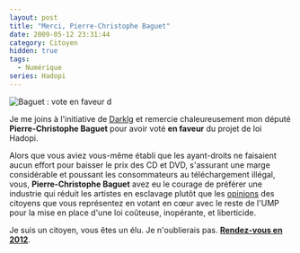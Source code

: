 ```yaml
---
layout: post
title: "Merci, Pierre-Christophe Baguet"
date: 2009-05-12 23:31:44
category: Citoyen
hidden: true
tags:
  - Numérique
series: Hadopi
---
```


![Baguet&nbsp;: vote en faveur d](/images/)

Je me joins à l'initiative de [Darklg](//darklg.me/2009/05/merci-michel-herbillon/?utm_source=feedburner&amp;utm_medium=feed&amp;utm_campaign=Feed%3A%20darklg%20%28Darklg%20-%20Int%C3%A9gration%2C%20d%C3%A9veloppement%20web%2C%20SEO%2C%20caf%C3%A9ine%29) et remercie chaleureusement mon député **Pierre-Christophe Baguet** pour avoir voté **en faveur** du projet de loi Hadopi.

Alors que vous aviez vous-même établi que les ayant-droits ne faisaient aucun effort pour baisser le prix des CD et DVD, s'assurant une marge considérable et poussant les consommateurs au téléchargement illégal, vous, **Pierre-Christophe Baguet** avez eu le courage de préférer une industrie qui réduit les artistes en esclavage plutôt que les [opinions](/2009/02/courrier-adresse-ce-matin-a-pc-baguet/) des citoyens que vous représentez en votant en cœur avec le reste de l'UMP pour la mise en place d'une loi coûteuse, inopérante, et liberticide.

Je suis un citoyen, vous êtes un élu.
Je n'oublierais pas. [**Rendez-vous en 2012**](http://www2.assemblee-nationale.fr/decouvrir-l-assemblee/role-et-pouvoirs-de-l-assemblee-nationale/le-depute/l-election-des-deputes).
